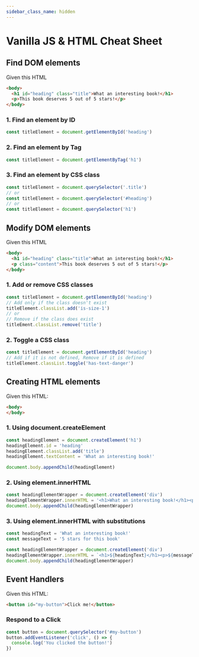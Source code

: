 ```yaml
---
sidebar_class_name: hidden
---
```


# Vanilla JS & HTML Cheat Sheet

## Find DOM elements

Given this HTML
```html
<body>
  <h1 id="heading" class="title">What an interesting book!</h1>
  <p>This book deserves 5 out of 5 stars!</p>
</body>
```

### 1. Find an element by ID
```js
const titleElement = document.getElementById('heading')
```

### 2. Find an element by Tag
```js
const titleElement = document.getElementByTag('h1')
```

### 3. Find an element by CSS class
```js
const titleElement = document.querySelector('.title')
// or
const titleElement = document.querySelector('#heading')
// or
const titleElement = document.querySelector('h1')
```

## Modify DOM elements

Given this HTML
```html
<body>
  <h1 id="heading" class="title">What an interesting book!</h1>
  <p class="content">This book deserves 5 out of 5 stars!</p>
</body>
```

### 1. Add or remove CSS classes

```js
const titleElement = document.getElementById('heading')
// Add only if the class doesn't exist
titleElement.classList.add('is-size-1')
// or
// Remove if the class does exist
titleEment.classList.remove('title')
```

### 2. Toggle a CSS class
```js
const titleElement = document.getElementById('heading')
// Add if it is not defined, Remove if it is defined
titleElement.classList.toggle('has-text-danger')
```

## Creating HTML elements
Given this HTML:
```html
<body>
</body>
```

### 1. Using document.createElement
```js
const headingElement = document.createElement('h1')
headingElement.id = 'heading'
headingElement.classList.add('title')
headingElement.textContent = 'What an interesting book!'

document.body.appendChild(headingElement)
```

### 2. Using element.innerHTML
```js
const headingElementWrapper = document.createElement('div')
headingElementWrapper.innerHTML = '<h1>What an interesting book!</h1><p>5 stars for this book</p>'
document.body.appendChild(headingElementWrapper)
```

### 3. Using element.innerHTML with substitutions
```js
const headingText = 'What an interesting book!'
const messageText = '5 stars for this book'

const headingElementWrapper = document.createElement('div')
headingElementWrapper.innerHTML = `<h1>${headingText}</h1><p>${messageText}</p>`
document.body.appendChild(headingElementWrapper)
```

## Event Handlers
Given this HTML:
```html
<button id="my-button">Click me!</button>
```

### Respond to a Click
```js
const button = document.querySelector('#my-button')
button.addEventListener('click', () => {
  console.log('You clicked the button!')
})
```



